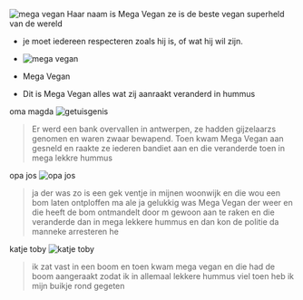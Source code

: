   
   ![mega vegan](https://www.thebigsmoke.com.au/wp-content/uploads/vegan-person.jpg)
   Haar naam is Mega Vegan
   ze is de beste vegan superheld van de wereld
  -  je moet iedereen respecteren zoals hij is, of wat hij wil zijn.
  
  - ![mega vegan](https://eyeofthecylone.files.wordpress.com/2013/02/happy-vegetarian.jpg)
  - Mega Vegan
  - Dit is Mega Vegan alles wat zij aanraakt veranderd in hummus

oma magda
  ![getuisgenis](https://previews.123rf.com/images/cthoman/cthoman1509/cthoman150900042/44465680-een-illustratie-van-een-cartoon-kerst-elf-oma-staan-%E2%80%8B%E2%80%8Ben-glimlachen-.jpg)
  >Er werd een bank overvallen in antwerpen, ze hadden gijzelaarzs genomen en waren zwaar bewapend. Toen kwam Mega Vegan aan gesneld en raakte ze iederen bandiet aan en die veranderde toen in mega lekkre hummus
  
  opa jos 
  ![opa jos](https://thumbs.dreamstime.com/z/leuke-opa-106527106.jpg)
  > ja der was zo is een gek ventje in mijnen woonwijk en die wou een bom laten ontploffen ma ale ja gelukkig was Mega Vegan der weer en die heeft de bom ontmandelt door m gewoon aan te raken en die veranderde dan in mega lekkere hummus en dan kon de politie da manneke arresteren he

  katje toby
  ![katje toby](https://image.freepik.com/vrije-vector/schattige-kat-cartoon-zittend-op-een-witte-achtergrond_194935-90.jpg
  )
  > ik zat vast in een boom en toen kwam mega vegan en die had de boom aangeraakt zodat ik in allemaal lekkere hummus viel
  toen heb ik mijn buikje rond gegeten